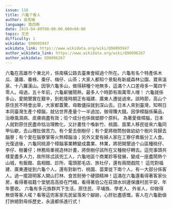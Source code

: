 ```yaml
---
issue: 116
title: 六龜个客人
author: 吳秀梅
language: 南四縣
date: 2015-04-09T00:00:00.000+08:00
topic: 文史
difficulty: 1
wikidata: Q98095947
wikidata_link: https://www.wikidata.org/wiki/Q98095947
author_wikidata_link: https://www.wikidata.org/wiki/Q98096267
author_wikidata: Q98096267
---
```

六龜在高雄市个東北片，係南橫公路去臺東會經過个所在。六龜有名个特產係木瓜、蓮霧、番檨、棗仔、梅仔、山茶；大家人都知个景點有新威森林公園、寶來溫泉、十八羅漢山。因爭六龜多山，做得耕種个地無多，這滿个人口差毋多一萬四千零人。毋過，五十年前，六龜嶄蠻鬧熱，最多人个時節有兩萬零人哩！
六龜就係多山，愛開墾實在艱辛，到乾隆時期正有福建、廣東人遷徙過來。該時節，高山个原住民不時會出草，大家都蓋驚，毋敢儘採就到深山去。日本人來到臺灣，知啊日本同臺灣生產个樟腦，就佔世界產量个一半過加，做得賺大錢。因爭樟腦係藥品，治療風濕病、皮膚病盡有效；佢个成分也係做塑膠个原料。
為著愛做樟腦，日本人就對原住民盡命牯治理教化，又計畫性个喚新竹、桃園、苗栗人移民徙來六龜同甲仙歇，去山裡肚做苦力。有个愛去倒樹仔；有个愛將樹筒刨做幼幼个樹片背歸去腦寮；有个愛在腦寮掌等火熬樟腦油；另外又愛有婦人家在工寮仔煮飯分工人食。
光復過後，六龜同桃源个樟腦事業轉變成農業、林業，將把開墾過个山區種桃仔、李仔、樹薯仔；林務局重視造林計畫，將倒樹仔該所在又種樹仔轉去。這兜事頭共樣愛盡多人力，故所除忒該兜工人，六龜地區个商業跈等發展，變成一座盡鬧熱个山城，有飯館、翕相館、診所、電頭那毛店、旅社仔，還有兩間戲院！
這兜對福建、廣東遷徙到六龜个人，還有對新竹、桃園、苗栗徙下南个人，有一大部分係客人。過一擺證明客人開山打林、食苦耐勞个硬頸精神！這滿在六龜還看得著客家伙房，看得著祖籍个堂號高高掛在門楣，看得著伯公在莊頭水圳邊保護村民平安、年年豐收。
六龜有多元族群共下生活，原住民、平埔族、學老人、外省人，仰做得無𠊎等客人喏？看等這兜客家先民留落來个腳跡，心肝肚盡感慨，客人在六龜勤儉打拚絕對毋係歷史，永遠都係進行式！